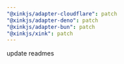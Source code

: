 ```yaml
---
"@xinkjs/adapter-cloudflare": patch
"@xinkjs/adapter-deno": patch
"@xinkjs/adapter-bun": patch
"@xinkjs/xink": patch
---
```


update readmes
